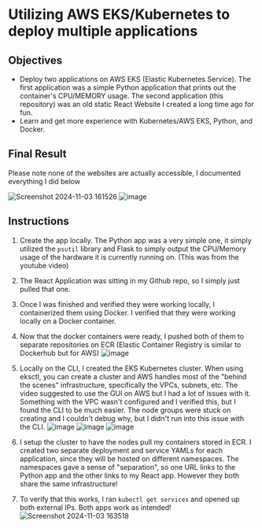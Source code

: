 # Utilizing AWS EKS/Kubernetes to deploy multiple applications

## Objectives

* Deploy two applications on AWS EKS (Elastic Kubernetes Service). The first application was a simple Python application that prints out the container's CPU/MEMORY usage. The second application (this repository) was an old static React Website I created a long time ago for fun. 
* Learn and get more experience with Kubernetes/AWS EKS, Python, and Docker.

## Final Result

Please note none of the websites are actually accessible, I documented everything I did below

![Screenshot 2024-11-03 161526](https://github.com/user-attachments/assets/d7935590-c0c3-4980-8821-aa41663f35a7)
![image](https://github.com/user-attachments/assets/74947abf-46e7-462e-9002-dec5e27cef16)




## Instructions
1. Create the app locally. The Python app was a very simple one, it simply utilized the `psutil` library and Flask to simply output the CPU/Memory usage of the hardware it is currently running on. (This was from the youtube video)
2. The React Application was sitting in my Github repo, so I simply just pulled that one. 
3. Once I was finished and verified they were working locally, I containerized them using Docker. I verified that they were working locally on a Docker container.
4. Now that the docker containers were ready, I pushed both of them to separate repositories on ECR (Elastic Container Registry is similar to Dockerhub but for AWS)
 ![image](https://github.com/user-attachments/assets/df15c23f-f02c-4175-9d49-04156e2e1c0e)

5. Locally on the CLI, I created the EKS Kubernetes cluster. When using eksctl, you can create a cluster and AWS handles most of the "behind the scenes" infrastructure, specifically the VPCs, subnets, etc. The video suggested to use the GUI on AWS but I had a lot of issues with it. Something with the VPC wasn't configured and I verified this, but I found the CLI to be much easier. The node groups were stuck on creating and I couldn't debug why, but I didn't run into this issue with the CLI.
![image](https://github.com/user-attachments/assets/365ae83d-86ba-470b-9ff4-25ffd3a9962f)
![image](https://github.com/user-attachments/assets/a48e8948-50e6-4446-ae9e-be90d1f6f136)
![image](https://github.com/user-attachments/assets/f481aaf6-9964-4019-bd55-db7277755529)

7. I setup the cluster to have the nodes pull my containers stored in ECR. I created two separate deployment and service YAMLs for each application, since they will be hosted on different namespaces. The namespaces gave a sense of "separation", so one URL links to the Python app and the other links to my React app. However they both share the same infrastructure!
8. To verify that this works, I ran `kubectl get services` and opened up both external IPs. Both apps work as intended!
![Screenshot 2024-11-03 163518](https://github.com/user-attachments/assets/a785801d-0c35-4264-acfe-e726d80a0a81)



